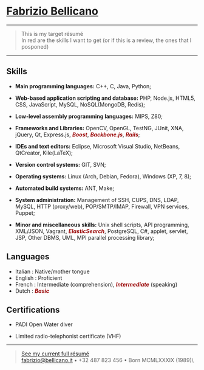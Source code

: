 <!--em for the emphasys of future skills (target résumé)-->
<style> em { color: #9B0909; font-weight: bold; } </style>
<style> code { font-size: 16px; color: #278E2F; font-weight: bold; } </style>

[Fabrizio Bellicano](../..)
=========================

----

>  This is my target résumé\
>  In red are the skills I want to get (or if this is a review, the ones that I posponed)

<!--
>  This is my review résumé\
>  In green are the skills I added, in red the ones that I posponed
-->

----


Skills
---------

+ **Main programming languages:**  C++, C, Java, Python;

+ **Web-based application scripting and database:**  PHP, Node.js, HTML5, CSS, JavaScript, MySQL, NoSQL(MongoDB, Redis);

+ **Low-level assembly programming languages:**   MIPS, Z80;

+ **Frameworks and Libraries:**   OpenCV, OpenGL, TestNG, JUnit, XNA,  jQuery, Qt, Express.js, _Boost_, _Backbone.js_, _Rails_;

+ **IDEs and text editors:**   Eclipse, Microsoft Visual Studio, NetBeans, QtCreator, Kile(LaTeX);

+ **Version control systems:**   GIT, SVN;

+ **Operating systems:**   Linux (Arch, Debian, Fedora), Windows (XP, 7, 8);

+ **Automated build systems:**   ANT, Make;

+ **System administration:**   Management of SSH, CUPS, DNS, LDAP, MySQL, HTTP (proxy/web), POP/SMTP/IMAP, Firewall, VPN services, Puppet;

+ **Minor and miscellaneous skills:**  Unix shell scripts, API programming, XML/JSON, Vagrant, _ElasticSearch_, PostgreSQL, C#, applet, servlet, JSP, Other DBMS, UML, MPI parallel processing library;


Languages
------------------------
+ Italian
:   Native/mother tongue
+ English
:   Proficient
+ French
:   Intermediate (comprehension), _Intermediate_ (speaking)
+ Dutch
:   _Basic_


Certifications
------------------------

+ PADI Open Water diver

+ Limited radio-telephonist certificate (VHF)


----
> [See my current full résumé](..) \
> <fabrizio@bellicano.it> • +32 487 823 456 • Born MCMLXXXIX (1989)\

